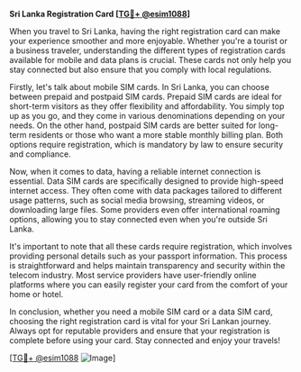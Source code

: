 **Sri Lanka Registration Card [[TG💪+ @esim1088](https://t.me/s/esim1088)]**

When you travel to Sri Lanka, having the right registration card can make your experience smoother and more enjoyable. Whether you're a tourist or a business traveler, understanding the different types of registration cards available for mobile and data plans is crucial. These cards not only help you stay connected but also ensure that you comply with local regulations.

Firstly, let's talk about mobile SIM cards. In Sri Lanka, you can choose between prepaid and postpaid SIM cards. Prepaid SIM cards are ideal for short-term visitors as they offer flexibility and affordability. You simply top up as you go, and they come in various denominations depending on your needs. On the other hand, postpaid SIM cards are better suited for long-term residents or those who want a more stable monthly billing plan. Both options require registration, which is mandatory by law to ensure security and compliance.

Now, when it comes to data, having a reliable internet connection is essential. Data SIM cards are specifically designed to provide high-speed internet access. They often come with data packages tailored to different usage patterns, such as social media browsing, streaming videos, or downloading large files. Some providers even offer international roaming options, allowing you to stay connected even when you're outside Sri Lanka.

It's important to note that all these cards require registration, which involves providing personal details such as your passport information. This process is straightforward and helps maintain transparency and security within the telecom industry. Most service providers have user-friendly online platforms where you can easily register your card from the comfort of your home or hotel.

In conclusion, whether you need a mobile SIM card or a data SIM card, choosing the right registration card is vital for your Sri Lankan journey. Always opt for reputable providers and ensure that your registration is complete before using your card. Stay connected and enjoy your travels! 

[[TG💪+ @esim1088](https://t.me/s/esim1088) ![Image](https://i.postimg.cc/Y0z9fWf4/image.png)]